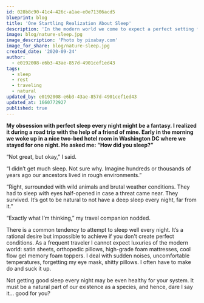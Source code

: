 ```yaml
---
id: 028b8c90-41c4-426c-a1ae-e0e71306acd5
blueprint: blog
title: 'One Startling Realization About Sleep'
description: 'In the modern world we come to expect a perfect setting for sleep every night. I realized it was a pipe dream all along.'
image: blog/nature-sleep.jpg
image_description: 'Photo by pixabay.com'
image_for_share: blog/nature-sleep.jpg
created_date: '2020-09-24'
author:
  - e0192008-e6b3-43ae-857d-4901cef1ed43
tags:
  - sleep
  - rest
  - traveling
  - natural
updated_by: e0192008-e6b3-43ae-857d-4901cef1ed43
updated_at: 1660772927
published: true
---
```

**My obsession with perfect sleep every night might be a fantasy. I realized it during a road trip with the help of a friend of mine. Early in the morning we woke up in a nice two-bed hotel room in Washington DC where we stayed for one night. He asked me: “How did you sleep?”**

“Not great, but okay,” I said.

“I didn’t get much sleep. Not sure why. Imagine hundreds or thousands of years ago our ancestors lived in rough environments.”

“Right, surrounded with wild animals and brutal weather conditions. They had to sleep with eyes half-opened in case a threat came near. They survived. It’s got to be natural to not have a deep sleep every night, far from it.”

“Exactly what I’m thinking,” my travel companion nodded.

There is a common tendency to attempt to sleep well every night. It’s a rational desire but impossible to achieve if you don't create perfect conditions. As a frequent traveler I cannot expect luxuries of the modern world: satin sheets, orthopedic pillows, high-grade foam mattresses, cool flow gel memory foam toppers. I deal with sudden noises, uncomfortable temperatures, forgetting my eye mask, shitty pillows. I often have to make do and suck it up.

Not getting good sleep every night may be even healthy for your system. It must be a natural part of our existence as a species, and hence, dare I say it… good for you?